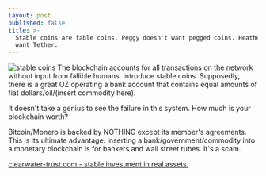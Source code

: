 ```yaml
---
layout: post
published: false
title: >-
  Stable coins are fable coins. Peggy doesn't want pegged coins. Heather doesn't
  want Tether.
---
```

![stable coins]({{site.baseurl}}/img/stable.png)
The blockchain accounts for all transactions on the network without input from fallible humans. Introduce stable coins. Supposedly, there is a great OZ operating a bank account that contains equal amounts of fiat dollars/oil/(insert commodity here). 

It doesn't take a genius to see the failure in this system. How much is your blockchain worth? 

Bitcoin/Monero is backed by NOTHING except its member's agreements. This is its ultimate advantage. Inserting a bank/government/commodity into a monetary blockchain is for bankers and wall street rubes. It's a scam.

[clearwater-trust.com - stable investment in real assets.](https://clearwater-trust.com)
